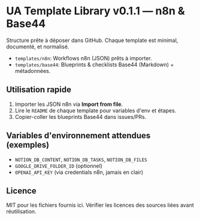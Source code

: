 # UA Template Library v0.1.1 — n8n & Base44

Structure prête à déposer dans GitHub. Chaque template est minimal, documenté, et normalisé.
- `templates/n8n`: Workflows n8n (JSON) prêts à importer.
- `templates/base44`: Blueprints & checklists Base44 (Markdown) + métadonnées.

## Utilisation rapide
1) Importer les JSON n8n via **Import from file**.
2) Lire le `README` de chaque template pour variables d'env et étapes.
3) Copier-coller les blueprints Base44 dans issues/PRs.

## Variables d'environnement attendues (exemples)
- `NOTION_DB_CONTENT`, `NOTION_DB_TASKS`, `NOTION_DB_FILES`
- `GOOGLE_DRIVE_FOLDER_ID` (optionnel)
- `OPENAI_API_KEY` (via credentials n8n, jamais en clair)

## Licence
MIT pour les fichiers fournis ici. Vérifier les licences des sources liées avant réutilisation.
